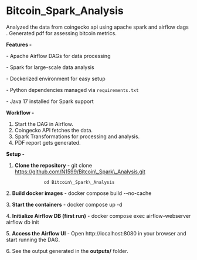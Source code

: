# Bitcoin\_Spark\_Analysis

Analyzed the data from coingecko api using apache spark and airflow dags . Generated pdf for assessing bitcoin metrics.





**Features -** 


\- Apache Airflow DAGs for data processing

\- Spark for large-scale data analysis

\- Dockerized environment for easy setup

\- Python dependencies managed via `requirements.txt`

\- Java 17 installed for Spark support



**Workflow -** 

1. Start the DAG in Airflow.
2. Coingecko API fetches the data.
3. Spark Transformations for processing and analysis.
4. PDF report gets generated.





**Setup -** 
1. **Clone the repository** - git clone https://github.com/N1599/Bitcoin\_Spark\_Analysis.git

			      cd Bitcoin\_Spark\_Analysis



2\. **Build docker images** - docker compose build --no-cache



3\. **Start the containers** - docker compose up -d



4\. **Initialize Airflow DB (first run)** - docker compose exec airflow-webserver airflow db init



5\. **Access the Airflow UI** - Open http://localhost:8080 in your browser and start running the DAG.



6\. See the output generated in the **outputs/** folder.

